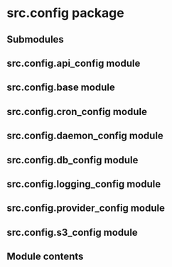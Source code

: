 # src.config package

## Submodules

## src.config.api_config module

## src.config.base module

## src.config.cron_config module

## src.config.daemon_config module

## src.config.db_config module

## src.config.logging_config module

## src.config.provider_config module

## src.config.s3_config module

## Module contents
